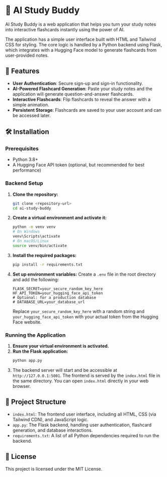 # 🧠 AI Study Buddy

AI Study Buddy is a web application that helps you turn your study notes into interactive flashcards instantly using the power of AI.

The application has a simple user interface built with HTML and Tailwind CSS for styling. The core logic is handled by a Python backend using Flask, which integrates with a Hugging Face model to generate flashcards from user-provided notes.

## 🚀 Features

* **User Authentication**: Secure sign-up and sign-in functionality.
* **AI-Powered Flashcard Generation**: Paste your study notes and the application will generate question-and-answer flashcards.
* **Interactive Flashcards**: Flip flashcards to reveal the answer with a simple animation.
* **Persistent Storage**: Flashcards are saved to your user account and can be accessed later.

## 🛠️ Installation

### Prerequisites

* Python 3.8+
* A Hugging Face API token (optional, but recommended for best performance)

### Backend Setup

1.  **Clone the repository:**
    ```bash
    git clone <repository-url>
    cd ai-study-buddy
    ```

2.  **Create a virtual environment and activate it:**
    ```bash
    python -m venv venv
    # On Windows
    venv\Scripts\activate
    # On macOS/Linux
    source venv/bin/activate
    ```

3.  **Install the required packages:**
    ```bash
    pip install -r requirements.txt
    ```

4.  **Set up environment variables:**
    Create a `.env` file in the root directory and add the following:
    ```
    FLASK_SECRET=your_secure_random_key_here
    HF_API_TOKEN=your_hugging_face_api_token
    # Optional: for a production database
    # DATABASE_URL=your_database_url
    ```
    Replace `your_secure_random_key_here` with a random string and `your_hugging_face_api_token` with your actual token from the Hugging Face website.

### Running the Application

1.  **Ensure your virtual environment is activated.**
2.  **Run the Flask application:**
    ```bash
    python app.py
    ```
3.  The backend server will start and be accessible at `http://127.0.0.1:5001`. The frontend is served by the `index.html` file in the same directory. You can open `index.html` directly in your web browser.

## 📁 Project Structure

* `index.html`: The frontend user interface, including all HTML, CSS (via Tailwind CDN), and JavaScript logic.
* `app.py`: The Flask backend, handling user authentication, flashcard generation, and database interactions.
* `requirements.txt`: A list of all Python dependencies required to run the backend.

## 📄 License

This project is licensed under the MIT License.